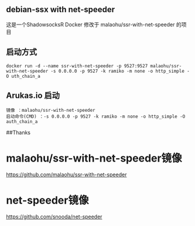 ## debian-ssx with net-speeder

这是一个ShadowsocksR Docker 修改于 malaohu/ssr-with-net-speeder 的项目
## 启动方式

```
docker run -d --name ssr-with-net-speeder -p 9527:9527 malaohu/ssr-with-net-speeder -s 0.0.0.0 -p 9527 -k ramiko -m none -o http_simple -O uth_chain_a

```


## Arukas.io 启动

```
镜像 ：malaohu/ssr-with-net-speeder
启动命令(CMD) ：-s 0.0.0.0 -p 9527 -k ramiko -m none -o http_simple -O auth_chain_a
```


##Thanks

# malaohu/ssr-with-net-speeder镜像
https://github.com/malaohu/ssr-with-net-speeder

# net-speeder镜像
https://github.com/snooda/net-speeder